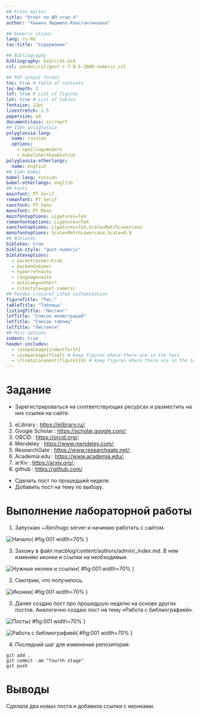```yaml
---
## Front matter
title: "Отчёт по ИП этап 4"
author: "Ханина Людмила Константиновна"

## Generic otions
lang: ru-RU
toc-title: "Содержание"

## Bibliography
bibliography: bib/cite.bib
csl: pandoc/csl/gost-r-7-0-5-2008-numeric.csl

## Pdf output format
toc: true # Table of contents
toc-depth: 2
lof: true # List of figures
lot: true # List of tables
fontsize: 12pt
linestretch: 1.5
papersize: a4
documentclass: scrreprt
## I18n polyglossia
polyglossia-lang:
  name: russian
  options:
	- spelling=modern
	- babelshorthands=true
polyglossia-otherlangs:
  name: english
## I18n babel
babel-lang: russian
babel-otherlangs: english
## Fonts
mainfont: PT Serif
romanfont: PT Serif
sansfont: PT Sans
monofont: PT Mono
mainfontoptions: Ligatures=TeX
romanfontoptions: Ligatures=TeX
sansfontoptions: Ligatures=TeX,Scale=MatchLowercase
monofontoptions: Scale=MatchLowercase,Scale=0.9
## Biblatex
biblatex: true
biblio-style: "gost-numeric"
biblatexoptions:
  - parentracker=true
  - backend=biber
  - hyperref=auto
  - language=auto
  - autolang=other*
  - citestyle=gost-numeric
## Pandoc-crossref LaTeX customization
figureTitle: "Рис."
tableTitle: "Таблица"
listingTitle: "Листинг"
lofTitle: "Список иллюстраций"
lotTitle: "Список таблиц"
lolTitle: "Листинги"
## Misc options
indent: true
header-includes:
  - \usepackage{indentfirst}
  - \usepackage{float} # keep figures where there are in the text
  - \floatplacement{figure}{H} # keep figures where there are in the text
---
```


# Задание

* Зарегистрироваться на соответствующих ресурсах и разместить на них ссылки на сайте:
1. eLibrary : https://elibrary.ru/;
2. Google Scholar : https://scholar.google.com/;
3. ORCID : https://orcid.org/;
4. Mendeley : https://www.mendeley.com/;
5. ResearchGate : https://www.researchgate.net/;
6. Academia.edu : https://www.academia.edu/;
7. arXiv : https://arxiv.org/;
8. github : https://github.com/.
* Сделать пост по прошедшей неделе.
* Добавить пост на тему по выбору. 

# Выполнение лабораторной работы

1. Запускаю ~/bin/hugo server и начинаю работать с сайтом. 

![Начало](image/5.png){ #fig:001 width=70% }

3.  Захожу в файл macblog/content/authors/admin/_index.md. В нем изменяю иконки и ссылки на необходимые. 

![Нужные иконки и ссылки](image/1.png){ #fig:001 width=70% }

2. Смотрим, что получилось. 

![Иконки](image/2.png){ #fig:001 width=70% }

3. Далее создаю пост про прошедшую неделю на основе других постов. Аналогично создаю пост на тему «Работа с библиографией». 

![Посты](image/3.png){ #fig:001 width=70% }

![Работа с библиографией](image/4.png){ #fig:001 width=70% }

4. Последний шаг для изменения репозитория:
```
git add .
git commit -am "fourth stage"
git push
```

# Выводы

Сделала два новых поста и добавила ссылки с иконками. 
